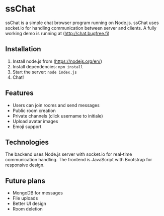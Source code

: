 # ssChat

ssChat is a simple chat browser program running on Node.js. ssChat uses socket.io for handling communication between server and clients. A fully working demo is running at (http://chat.bugfree.fi)

## Installation

1. Install node.js from (https://nodejs.org/en/)
2. Install dependencies: `npm install`
3. Start the server: `node index.js`
4. Chat!

## Features

- Users can join rooms and send messages
- Public room creation
- Private channels (click username to initiale)
- Upload avatar images
- Emoji support

## Technologies

The backend uses Node.js server with socket.io for real-time communication handling. The frontend is JavaScript with Bootstrap for responsive design.

## Future plans

- MongoDB for messages
- File uploads
- Better UI design
- Room deletion
